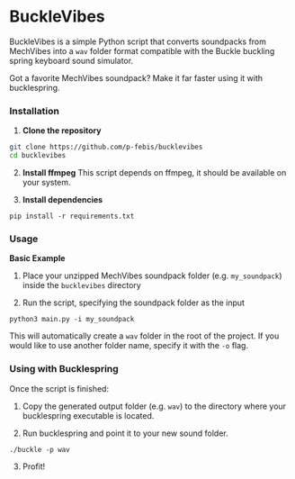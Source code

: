 # BuckleVibes

BuckleVibes is a simple Python script that converts soundpacks from MechVibes
into a `wav` folder format compatible with the Buckle buckling spring
keyboard sound simulator.

Got a favorite MechVibes soundpack? Make it far faster using it with bucklespring.

### Installation

1. **Clone the repository**

```bash
git clone https://github.com/p-febis/bucklevibes
cd bucklevibes
```

2. **Install ffmpeg**
This script depends on ffmpeg, it should be available on your system.

3. **Install dependencies**
```
pip install -r requirements.txt
```

### Usage

**Basic Example**
1. Place your unzipped MechVibes soundpack folder (e.g. `my_soundpack`)
inside the `bucklevibes` directory

2. Run the script, specifying the soundpack folder as the input
```
python3 main.py -i my_soundpack
```

This will automatically create a `wav` folder in the root of the project.
If you would like to use another folder name, specify it with the `-o` flag.


### Using with Bucklespring

Once the script is finished:
1. Copy the generated output folder (e.g. `wav`) to the directory where your
bucklespring executable is located.

2. Run bucklespring and point it to your new sound folder.
```
./buckle -p wav
```
3. Profit!
